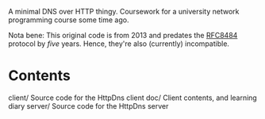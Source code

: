 A minimal DNS over HTTP thingy. Coursework for a university network programming course some time ago.

Nota bene: This original code is from 2013 and predates the [RFC8484](https://tools.ietf.org/html/rfc8484) protocol by *five* years. Hence, they're also (currently) incompatible.

Contents
========

client/     Source code for the HttpDns client
doc/        Client contents, and learning diary
server/     Source code for the HttpDns server
